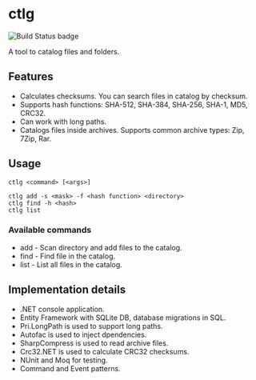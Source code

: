 # ctlg
![Build Status badge](https://ersh.visualstudio.com/_apis/public/build/definitions/c9754d86-e84f-486e-a3b3-f7f42d31c01d/1/badge)

A tool to catalog files and folders.

## Features
 - Calculates checksums. You can search files in catalog by checksum.
 - Supports hash functions: SHA-512, SHA-384, SHA-256, SHA-1, MD5, CRC32. 
 - Can work with long paths. 
 - Catalogs files inside archives. Supports common archive types: Zip, 7Zip, Rar.

## Usage

    ctlg <command> [<args>]

    ctlg add -s <mask> -f <hash function> <directory>
    ctlg find -h <hash>
    ctlg list

### Available commands

 - add - Scan directory and add files to the catalog.
 - find - Find file in the catalog.
 - list - List all files in the catalog.

## Implementation details

 - .NET console application. 
 - Entity Framework with SQLite DB, database migrations in SQL.
 - Pri.LongPath is used to support long paths.
 - Autofac is used to inject dpendencies.
 - SharpCompress is used to read archive files.
 - Crc32.NET is used to calculate CRC32 checksums.
 - NUnit and Moq for testing.
 - Command and Event patterns.
 
